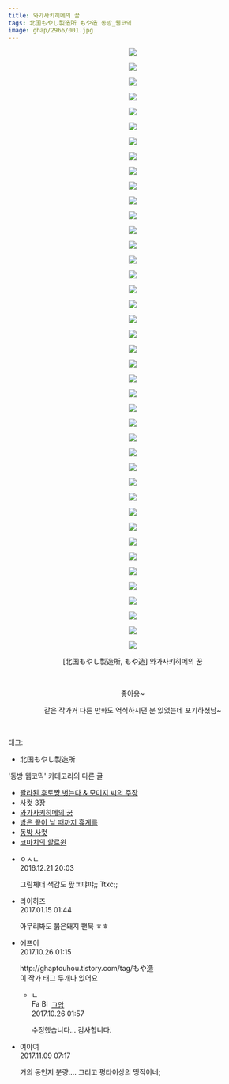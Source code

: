 ```yaml
---
title: 와가사키히메의 꿈
tags: 北国もやし製造所 もや造 동방_웹코믹
image: ghap/2966/001.jpg
---
```

<div class="article">
<p style="text-align: center; clear: none; float: none;"><img src="{{ site.nasurl }}/ghap/2966/001.jpg"/></p>
<p style="text-align: center; clear: none; float: none;"><img src="{{ site.nasurl }}/ghap/2966/002.jpg"/></p>
<p style="text-align: center; clear: none; float: none;"><img src="{{ site.nasurl }}/ghap/2966/003.jpg"/></p>
<p style="text-align: center; clear: none; float: none;"><img src="{{ site.nasurl }}/ghap/2966/004.jpg"/></p>
<p style="text-align: center; clear: none; float: none;"><img src="{{ site.nasurl }}/ghap/2966/005.jpg"/></p>
<p style="text-align: center; clear: none; float: none;"><img src="{{ site.nasurl }}/ghap/2966/006.jpg"/></p>
<p style="text-align: center; clear: none; float: none;"><img src="{{ site.nasurl }}/ghap/2966/007.jpg"/></p>
<p style="text-align: center; clear: none; float: none;"><img src="{{ site.nasurl }}/ghap/2966/008.jpg"/></p>
<p style="text-align: center; clear: none; float: none;"><img src="{{ site.nasurl }}/ghap/2966/009.jpg"/></p>
<p style="text-align: center; clear: none; float: none;"><img src="{{ site.nasurl }}/ghap/2966/010.jpg"/></p>
<p style="text-align: center; clear: none; float: none;"><img src="{{ site.nasurl }}/ghap/2966/011.jpg"/></p>
<p style="text-align: center; clear: none; float: none;"><img src="{{ site.nasurl }}/ghap/2966/012.jpg"/></p>
<p style="text-align: center; clear: none; float: none;"><img src="{{ site.nasurl }}/ghap/2966/013.jpg"/></p>
<p style="text-align: center; clear: none; float: none;"><img src="{{ site.nasurl }}/ghap/2966/014.jpg"/></p>
<p style="text-align: center; clear: none; float: none;"><img src="{{ site.nasurl }}/ghap/2966/015.jpg"/></p>
<p style="text-align: center; clear: none; float: none;"><img src="{{ site.nasurl }}/ghap/2966/016.jpg"/></p>
<p style="text-align: center; clear: none; float: none;"><img src="{{ site.nasurl }}/ghap/2966/017.jpg"/></p>
<p style="text-align: center; clear: none; float: none;"><img src="{{ site.nasurl }}/ghap/2966/018.jpg"/></p>
<p style="text-align: center; clear: none; float: none;"><img src="{{ site.nasurl }}/ghap/2966/019.jpg"/></p>
<p style="text-align: center; clear: none; float: none;"><img src="{{ site.nasurl }}/ghap/2966/020.jpg"/></p>
<p style="text-align: center; clear: none; float: none;"><img src="{{ site.nasurl }}/ghap/2966/021.jpg"/></p>
<p style="text-align: center; clear: none; float: none;"><img src="{{ site.nasurl }}/ghap/2966/022.jpg"/></p>
<p style="text-align: center; clear: none; float: none;"><img src="{{ site.nasurl }}/ghap/2966/023.jpg"/></p>
<p style="text-align: center; clear: none; float: none;"><img src="{{ site.nasurl }}/ghap/2966/024.jpg"/></p>
<p style="text-align: center; clear: none; float: none;"><img src="{{ site.nasurl }}/ghap/2966/025.jpg"/></p>
<p style="text-align: center; clear: none; float: none;"><img src="{{ site.nasurl }}/ghap/2966/026.jpg"/></p>
<p style="text-align: center; clear: none; float: none;"><img src="{{ site.nasurl }}/ghap/2966/027.jpg"/></p>
<p style="text-align: center; clear: none; float: none;"><img src="{{ site.nasurl }}/ghap/2966/028.jpg"/></p>
<p style="text-align: center; clear: none; float: none;"><img src="{{ site.nasurl }}/ghap/2966/029.jpg"/></p>
<p style="text-align: center; clear: none; float: none;"><img src="{{ site.nasurl }}/ghap/2966/030.jpg"/></p>
<p style="text-align: center; clear: none; float: none;"><img src="{{ site.nasurl }}/ghap/2966/031.jpg"/></p>
<p style="text-align: center; clear: none; float: none;"><img src="{{ site.nasurl }}/ghap/2966/032.jpg"/></p>
<p style="text-align: center; clear: none; float: none;"><img src="{{ site.nasurl }}/ghap/2966/033.jpg"/></p>
<p style="text-align: center; clear: none; float: none;"><img src="{{ site.nasurl }}/ghap/2966/034.jpg"/></p>
<p style="text-align: center; clear: none; float: none;"><img src="{{ site.nasurl }}/ghap/2966/035.jpg"/></p>
<p style="text-align: center; clear: none; float: none;"><img src="{{ site.nasurl }}/ghap/2966/036.jpg"/></p>
<p style="text-align: center; clear: none; float: none;"><img src="{{ site.nasurl }}/ghap/2966/037.jpg"/></p>
<p style="text-align: center; clear: none; float: none;"><img src="{{ site.nasurl }}/ghap/2966/038.jpg"/></p>
<p style="text-align: center; clear: none; float: none;"><img src="{{ site.nasurl }}/ghap/2966/039.jpg"/></p>
<p style="text-align: center; clear: none; float: none;"><img src="{{ site.nasurl }}/ghap/2966/040.jpg"/></p>
<p style="text-align: center; clear: none; float: none;"><img src="{{ site.nasurl }}/ghap/2966/041.jpg"/></p>
<p style="text-align: center; clear: none; float: none;">[北国もやし製造所, もや造] 와가사키히메의 꿈</p>
<p style="text-align: center; clear: none; float: none;"><br/></p>
<p style="text-align: center; clear: none; float: none;">좋아용~</p>
<p style="text-align: center; clear: none; float: none;">같은 작가거 다른 만화도 역식하시던 분 있었는데 포기하셨남~</p>
<p><br/></p>
</div><div class="tagTrail">
<p>태그: </p>
<ul>
<li>北国もやし製造所</li>
</ul>
</div><div class="another">
<p>'동방 웹코믹' 카테고리의 다른 글</p>
<ul>
<li><a href="/2016-12-21-ghap_2970">꽐라된 후토쨩 벗는다 &amp; 모미지 씨의 주장</a></li>
<li><a href="/2016-12-21-ghap_2968">사컷 3장</a></li>
<li><a href="/2016-12-21-ghap_2966">와가사키히메의 꿈</a></li>
<li><a href="/2016-12-20-ghap_2965">밤은 끝이 날 때까지 흉계를</a></li>
<li><a href="/2016-12-20-ghap_2960">동방 사컷</a></li>
<li><a href="/2016-12-20-ghap_2958">코마치의 할로윈</a></li>
</ul>
</div><div class="cb_module cb_fluid">
<div class="cb_wrt cb_profile">
<div class="comment">
<ul>
<li class="cb_thumb_off" id="comment14874866">
<div class="cb_comment_area">
<div class="cb_info_area">
<div class="cb_section">
<span class="cb_nick_name">ㅇㅅㄴ</span>
</div>
<div class="cb_section">
<span class="cb_date">2016.12.21 20:03 </span>
</div>
</div>
<div class="cb_dsc_comment">
<p class="cb_dsc">
											그림체더 색감도 퍞ㅍ퍄퍄;; Ttxc;;  
										</p>
</div>
</div></li>
<li class="cb_thumb_off" id="comment14892082">
<div class="cb_comment_area">
<div class="cb_info_area">
<div class="cb_section">
<span class="cb_nick_name">라이하즈</span>
</div>
<div class="cb_section">
<span class="cb_date">2017.01.15 01:44 </span>
</div>
</div>
<div class="cb_dsc_comment">
<p class="cb_dsc">
											아무리봐도 붉은돼지 팬북 ㅎㅎ
										</p>
</div>
</div></li>
<li class="cb_thumb_off" id="comment15114490">
<div class="cb_comment_area">
<div class="cb_info_area">
<div class="cb_section">
<span class="cb_nick_name">에프이</span>
</div>
<div class="cb_section">
<span class="cb_date">2017.10.26 01:15 </span>
</div>
</div>
<div class="cb_dsc_comment">
<p class="cb_dsc">
											http://ghaptouhou.tistory.com/tag/もや造<br/>
이 작가 태그 두개나 있어요
										</p>
</div>
<ul>
<li class="cb_thumb_off" id="comment15114501">
<span class="cb_bu_subnode">ㄴ</span>
<div class="cb_comment_area">
<div class="cb_info_area">
<div class="cb_section">
<span class="cb_nick_name"><img alt="Favicon of https://ghaptouhou.tistory.com" height="16" onerror="this.onerror=null;this.parentNode.removeChild(this)" src="https://ghaptouhou.tistory.com/favicon.ico" width="16"/> <img alt="BlogIcon" height="16" onerror="this.parentNode.removeChild(this)" src="https://ghaptouhou.tistory.com/index.gif" width="16"/> <a href="https://ghaptouhou.tistory.com" onclick="return openLinkInNewWindow(this)"> 그압</a><span class="tistoryProfileLayerTrigger" onclick='TistoryProfile.show(event, this, {"title":"\uc800\uae30 \uc774\uac70 \ub098\uc911\uc5d0 \uc218\uc815 \uac00\ub2a5\ud558\ub098\uc694","url":"https:\/\/ghap.tistory.com","nickname":"\uadf8\uc555","items":[]}); return false;'></span></span>
</div>
<div class="cb_section">
<span class="cb_date">2017.10.26 01:57 </span>
</div>
</div>
<div class="cb_dsc_comment">
<p class="cb_dsc">
																수정했습니다... 감사합니다.
															</p>
</div>
</div>
</li>
</ul>
</div></li>
<li class="cb_thumb_off" id="comment15125853">
<div class="cb_comment_area">
<div class="cb_info_area">
<div class="cb_section">
<span class="cb_nick_name">여야여</span>
</div>
<div class="cb_section">
<span class="cb_date">2017.11.09 07:17 </span>
</div>
</div>
<div class="cb_dsc_comment">
<p class="cb_dsc">
											거의 동인지 분량.... 그리고 평타이상의 띵작이네;
										</p>
</div>
</div></li>
</ul>
</div>
</div><!-- commentList close -->
</div>